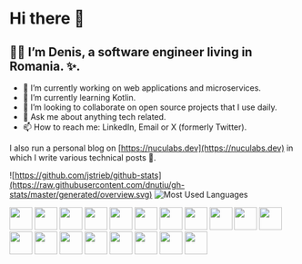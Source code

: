 # Hi there 👋
## 🧑‍💻 I’m Denis, a software engineer living in Romania. ✨.

- 🔭 I’m currently working on web applications and microservices.
- 🌱 I’m currently learning Kotlin.
- 👯 I’m looking to collaborate on open source projects that I use daily.
- 💬 Ask me about anything tech related.
- 📫 How to reach me: LinkedIn, Email or X (formerly Twitter).

I also run a personal blog on [https://nuculabs.dev](https://nuculabs.dev) in which I write various technical posts 💬.

![https://github.com/jstrieb/github-stats](https://raw.githubusercontent.com/dnutiu/gh-stats/master/generated/overview.svg)
![Most Used Languages](https://github-readme-stats.vercel.app/api/top-langs?username=dnutiu&hide=c%2B%2B,html,processing,java,ruby,cmake,makefile,scss,stylus,blade,typescript,arduino,jupyter%20notebook,css,shell,batchfile,dockerfile,C++&show_icons=true&hide_progress=true)

<p>
<img src="https://cdn.jsdelivr.net/gh/devicons/devicon/icons/python/python-original-wordmark.svg" height="40" width="40" />
<img src="https://cdn.jsdelivr.net/gh/devicons/devicon/icons/javascript/javascript-original.svg" height="40" width="40" />
<img src="https://cdn.jsdelivr.net/gh/devicons/devicon/icons/go/go-original-wordmark.svg" height="40" width="40"/>
<img src="https://cdn.jsdelivr.net/gh/devicons/devicon/icons/java/java-original-wordmark.svg" height="40" width="40"/>
<img src="https://cdn.jsdelivr.net/gh/devicons/devicon/icons/kotlin/kotlin-original-wordmark.svg" height="40" width="40"/>
<img src="https://cdn.jsdelivr.net/gh/devicons/devicon/icons/csharp/csharp-original.svg" height="40" width="40"/>
<img src="https://cdn.jsdelivr.net/gh/devicons/devicon/icons/linux/linux-original.svg" height="40" width="40"/>
<img src="https://cdn.jsdelivr.net/gh/devicons/devicon/icons/kubernetes/kubernetes-plain-wordmark.svg" height="40" width="40"/>
<img src="https://cdn.jsdelivr.net/gh/devicons/devicon/icons/docker/docker-original-wordmark.svg" height="40" width="40"/>
<img src="https://cdn.jsdelivr.net/gh/devicons/devicon/icons/vuejs/vuejs-original-wordmark.svg" height="40" width="40"/>
<img src="https://cdn.jsdelivr.net/gh/devicons/devicon/icons/androidstudio/androidstudio-original.svg" height="40" width="40"/>
<img src="https://cdn.jsdelivr.net/gh/devicons/devicon/icons/fastapi/fastapi-original-wordmark.svg" height="40" width="40"/>
<img src="https://cdn.jsdelivr.net/gh/devicons/devicon/icons/pytest/pytest-original-wordmark.svg" height="40" width="40"/>
<img src="https://cdn.jsdelivr.net/gh/devicons/devicon/icons/hugo/hugo-original-wordmark.svg" height="40" width="40"/>
<img src="https://cdn.jsdelivr.net/gh/devicons/devicon/icons/apachekafka/apachekafka-original-wordmark.svg" height="40" width="40"/>
<img src="https://cdn.jsdelivr.net/gh/devicons/devicon/icons/redis/redis-original-wordmark.svg" height="40" width="40"/>
<img src="https://cdn.jsdelivr.net/gh/devicons/devicon/icons/mongodb/mongodb-original-wordmark.svg" height="40" width="40"/>
<img src="https://cdn.jsdelivr.net/gh/devicons/devicon/icons/prometheus/prometheus-original-wordmark.svg" height="40" width="40"/>
<img src="https://cdn.jsdelivr.net/gh/devicons/devicon/icons/grafana/grafana-original.svg" height="40" width="40"/>
</p>

<!--
**dnutiu/dnutiu** is a ✨ _special_ ✨ repository because its `README.md` (this file) appears on your GitHub profile.

Here are some ideas to get you started:

- 🔭 I’m currently working on ...
- 🌱 I’m currently learning ...
- 👯 I’m looking to collaborate on ...
- 🤔 I’m looking for help with ...
- 💬 Ask me about ...
- 📫 How to reach me: ...
- 😄 Pronouns: ...
- ⚡ Fun fact: ...
-->
